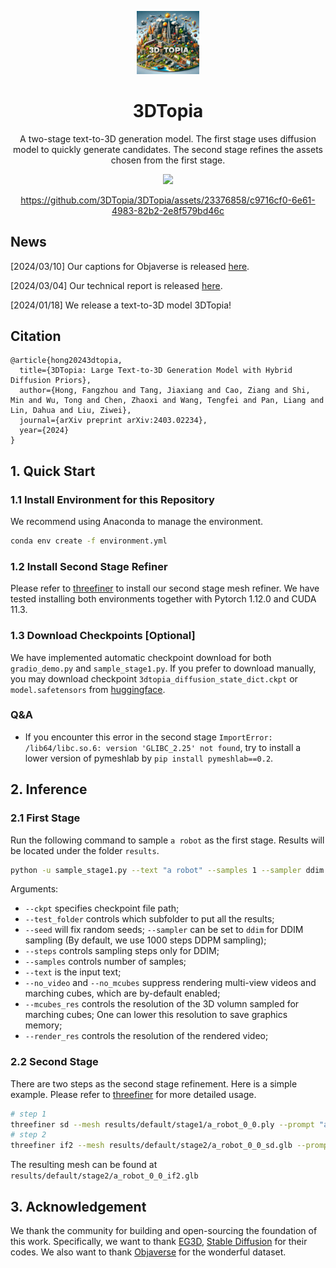 <p align="center">
    <picture>
    <img alt="logo" src="assets/3dtopia.jpeg" width="20%">
    </picture>
</p>

<div align="center">
  <h1>3DTopia</h1>
  <p>
      A two-stage text-to-3D generation model. The first stage uses diffusion model to quickly generate candidates. The second stage refines the assets chosen from the first stage.
  </p>
  <img src="https://visitor-badge.laobi.icu/badge?page_id=3DTopia.3DTopia" />

  <p>
       
  </p>

https://github.com/3DTopia/3DTopia/assets/23376858/c9716cf0-6e61-4983-82b2-2e8f579bd46c
    
</div>

## News

[2024/03/10] Our captions for Objaverse is released [here](https://github.com/3DTopia/3DTopia/releases).

[2024/03/04] Our technical report is released [here](https://arxiv.org/pdf/2403.02234.pdf).

[2024/01/18] We release a text-to-3D model 3DTopia!

## Citation
```
@article{hong20243dtopia,
  title={3DTopia: Large Text-to-3D Generation Model with Hybrid Diffusion Priors},
  author={Hong, Fangzhou and Tang, Jiaxiang and Cao, Ziang and Shi, Min and Wu, Tong and Chen, Zhaoxi and Wang, Tengfei and Pan, Liang and Lin, Dahua and Liu, Ziwei},
  journal={arXiv preprint arXiv:2403.02234},
  year={2024}
}
```

## 1. Quick Start

### 1.1 Install Environment for this Repository
We recommend using Anaconda to manage the environment.
```bash
conda env create -f environment.yml
```

### 1.2 Install Second Stage Refiner
Please refer to [threefiner](https://github.com/3DTopia/threefiner) to install our second stage mesh refiner. We have tested installing both environments together with Pytorch 1.12.0 and CUDA 11.3.

### 1.3 Download Checkpoints \[Optional\]
We have implemented automatic checkpoint download for both `gradio_demo.py` and `sample_stage1.py`. If you prefer to download manually, you may download checkpoint `3dtopia_diffusion_state_dict.ckpt` or `model.safetensors` from [huggingface](https://huggingface.co/hongfz16/3DTopia).

### Q&A
- If you encounter this error in the second stage `ImportError: /lib64/libc.so.6: version 'GLIBC_2.25' not found`, try to install a lower version of pymeshlab by `pip install pymeshlab==0.2`.

## 2. Inference

### 2.1 First Stage
Run the following command to sample `a robot` as the first stage. Results will be located under the folder `results`.
```bash
python -u sample_stage1.py --text "a robot" --samples 1 --sampler ddim --steps 200 --cfg_scale 7.5 --seed 0
```

Arguments:
- `--ckpt` specifies checkpoint file path;
- `--test_folder` controls which subfolder to put all the results;
- `--seed` will fix random seeds; `--sampler` can be set to `ddim` for DDIM sampling (By default, we use 1000 steps DDPM sampling);
- `--steps` controls sampling steps only for DDIM;
- `--samples` controls number of samples;
- `--text` is the input text;
- `--no_video` and `--no_mcubes` suppress rendering multi-view videos and marching cubes, which are by-default enabled;
- `--mcubes_res` controls the resolution of the 3D volumn sampled for marching cubes; One can lower this resolution to save graphics memory;
- `--render_res` controls the resolution of the rendered video;

### 2.2 Second Stage
There are two steps as the second stage refinement. Here is a simple example. Please refer to [threefiner](https://github.com/3DTopia/threefiner) for more detailed usage.
```bash
# step 1
threefiner sd --mesh results/default/stage1/a_robot_0_0.ply --prompt "a robot" --text_dir --front_dir='-y' --outdir results/default/stage2/ --save a_robot_0_0_sd.glb
# step 2
threefiner if2 --mesh results/default/stage2/a_robot_0_0_sd.glb --prompt "a robot" --outdir results/default/stage2/ --save a_robot_0_0_if2.glb
```
The resulting mesh can be found at `results/default/stage2/a_robot_0_0_if2.glb`

## 3. Acknowledgement
We thank the community for building and open-sourcing the foundation of this work. Specifically, we want to thank [EG3D](https://github.com/NVlabs/eg3d), [Stable Diffusion](https://github.com/CompVis/stable-diffusion) for their codes. We also want to thank [Objaverse](https://objaverse.allenai.org) for the wonderful dataset.

